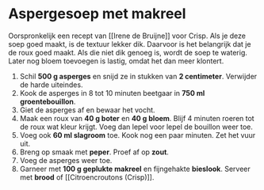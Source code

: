 # Aspergesoep met makreel
Oorspronkelijk een recept van [[Irene de Bruijne]] voor Crisp. Als je deze soep goed maakt, is de textuur lekker dik. Daarvoor is het belangrijk dat je de roux goed maakt. Als die niet dik genoeg is, wordt de soep te waterig. Later nog bloem toevoegen is lastig, omdat het dan meer klontert.

1. Schil **500 g asperges** en snijd ze in stukken van **2 centimeter**. Verwijder de harde uiteindes.
2. Kook de asperges in 8 tot 10 minuten beetgaar in **750 ml groentebouillon**.
3. Giet de asperges af en bewaar het vocht.
4. Maak een roux van **40 g boter** en **40 g bloem**. Blijf 4 minuten roeren tot de roux wat kleur krijgt. Voeg dan lepel voor lepel de bouillon weer toe.
5. Voeg ook **60 ml slagroom** toe. Kook nog een paar minuten. Zet het vuur uit.
6. Breng op smaak met **peper**. Proef af op **zout**.
7. Voeg de asperges weer toe. 
8. Garneer met **100 g geplukte makreel** en fijngehakte **bieslook**. Serveer met **brood** of [[Citroencroutons (Crisp)]].


